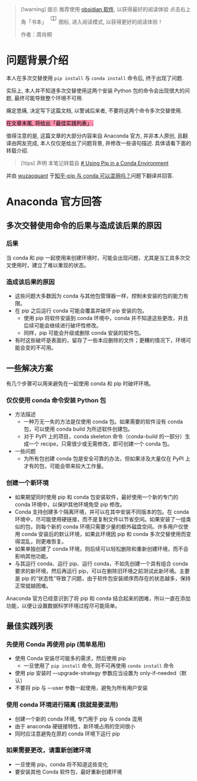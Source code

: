 
>[!warning] 提示
>推荐使用 [obsidian 软件](https://obsidian.md/), 以获得最好的阅读体验
>点击右上角「书本」![](https://raw.githubusercontent.com/Nekasu/Blog_pics/main/20240910163022.png)图标, 进入阅读模式, 以获得更好的阅读体验！
>
>作者：周肖桐


# 问题背景介绍

本人在多次交替使用 `pip install` 与 `conda install` 命令后, 终于出现了问题. 

实际上, 本人并不知道多次交替使用这两个安装 Python 包的命令会出现很大的问题, 最终可能导致整个环境不可用. 

痛定思痛, 决定写下这篇文档, 以警诫后来者, 不要将这两个命令多次交替使用. 

<mark style="background: #FF5582A6;">在文章末尾, 将给出「最佳实践列表」. </mark>

值得注意的是, 这篇文章的大部分内容来自 Anaconda 官方, 并非本人原创, 且翻译由网友完成, 本人仅仅是给出了问题背景, 并修改一些语句描述. 具体请看下面的转载介绍.

>[!tips] 声明
>本笔记转载自 [# Using Pip in a Conda Environment](https://www.anaconda.com/blog/using-pip-in-a-conda-environment)
>
并由 [wuzaoquant](https://www.zhihu.com/people/wuzaoquant) 于[知乎-pip 与 conda 可以混用吗？]([wuzaoquant](https://www.zhihu.com/people/wuzaoquant))问题下翻译并回答.

# Anaconda 官方回答

## 多次交替使用命令的后果与造成该后果的原因

### 后果

当 conda 和 pip 一起使用来创建环境时，可能会出现问题，尤其是当工具多次交叉使用时，建立了难以重现的状态。

### 造成该后果的原因

- 这些问题大多数因为 conda 与其他包管理器一样，控制未安装的包的能力有限。
- 在 pip 之后运行 conda 可能会覆盖并破坏 pip 安装的包。
	- 使用 pip 将软件安装到 conda 环境中，conda 并不知道这些更改，并且后续可能会继续进行破坏性修改。
	- 同样，pip 可能会升级或删除 conda 安装的软件包。
- 有时这些破坏是表面的，留存了一些本应删除的文件；更糟的情况下，环境可能会变的不可用。

## 一些解决方案

有几个步骤可以用来避免在一起使用 conda 和 pip 时破坏环境。

### 仅仅使用 conda 命令安装 Python 包

- 方法描述
	- 一种万无一失的方法是仅使用 conda 包。如果需要的软件没有 conda 包，可以使用 conda build 为所述软件创建包。
	- 对于 PyPI 上的项目，conda skeleton 命令（conda-build 的一部分）生成一个 recipe，只需很少或无需修改，即可创建一个 conda 包。
- 一些问题
	- 为所有包创建 conda 包是安全可靠的办法，但如果涉及大量仅在 PyPI 上才有的包，可能会带来较大工作量。

### 创建一个新环境

- 如果期望同时使用 pip 和 conda 包安装软件，最好使用一个新的专门的 conda 环境中，以保护其他环境免受 pip 修改。
- Conda 支持创建多个隔离环境，并可以在其中安装不同版本的包。在 conda 环境中，尽可能使用硬链接，而不是复制文件以节省空间。如果安装了一组类似的包，则每个新的 conda 环境只需要少量的额外磁盘空间。许多用户仅使用 conda 安装后的默认环境，如果此环境因 pip 和 conda 多次交替使用而变得混乱，则更难恢复。
- 如果单独创建了 conda 环境，则后续可以轻松删除和重新创建环境，而不会影响其他功能。
- 与其运行 conda、运行 pip、运行 conda，不如先创建一个具有组合 conda 要求的新环境，然后再运行 pip，可以在删除旧环境之前测试此新环境。主要是 pip 的“状态性”导致了问题，由于软件包安装顺序而存在的状态越多，保持正常就越困难。

Anaconda 官方已经意识到了将 pip 和 conda 结合起来的困难，所以一直在添加功能，以便让设置数据科学环境过程尽可能简单。

## 最佳实践列表

### 先使用 Conda 再使用 pip (简单易用)

- 使用 Conda 安装尽可能多的需求，然后使用 pip
	- 一旦使用了 `pip install` 命令, 则不可再使用 `conda install` 命令
- 使用 pip 安装时 –-upgrade-strategy 参数应当设置为 only-if-needed（默认）
- 不要将 pip 与 –-user 参数一起使用，避免为所有用户安装

### 使用 conda 环境进行隔离 (我就是要混用)

- 创建一个新的 conda 环境, 专门用于 pip 与 conda 混用
- 由于 anaconda 硬链接特性，新环境占用的空间很小
- 同时应注意避免在原的 conda 环境下运行 pip

### 如果需要更改，请重新创建环境

- 一旦使用 pip，conda 将不知道这些变化
- 要安装其他 Conda 软件包，最好重新创建环境